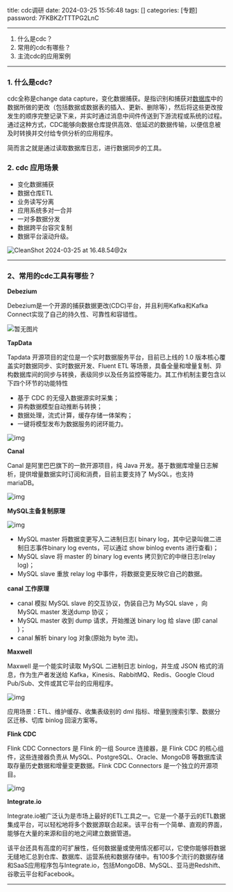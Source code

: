 title: cdc调研
date: 2024-03-25 15:56:48
tags: []
categories: [专题]
password: 7FKBKZrTTTPG2LnC

---

<!--more-->

1. 什么是cdc？
2. 常用的cdc有哪些？
3. 主流cdc的应用案例

---

### 1. 什么是cdc?

cdc全称是change data capture，变化数据捕获。是指识别和捕获对[数据库](https://link.csdn.net/?target=https%3A%2F%2Fauth.huaweicloud.com%2Fauthui%2Fsaml%2Flogin%3FxAccountType%3Dcsdndev_IDP%26isFirstLogin%3Dfalse%26service%3Dhttps%3A%2F%2Factivity.huaweicloud.com%2Fdbs_Promotion%2Findex.html%3Futm_source%3Dhwc-csdn%26utm_medium%3Dshare-op%26utm_campaign%3D%26utm_content%3D%26utm_term%3D%26utm_adplace%3DAdPlace070851)中的数据所做的更改（包括数据或数据表的插入、更新、删除等），然后将这些更改按发生的顺序完整记录下来，并实时通过消息中间件传送到下游流程或系统的过程。通过这种方式，CDC能够向数据仓库提供高效、低延迟的数据传输，以便信息被及时转换并交付给专供分析的应用程序。

简而言之就是通过读取数据库日志，进行数据同步的工具。

### 2. cdc 应用场景

- 变化数据捕获
- 数据仓库ETL
- 业务读写分离
- 应用系统多对一合并
- 一对多数据分发
- 数据跨平台容灾复制
- 数据平台滚动升级。

![CleanShot 2024-03-25 at 16.48.54@2x](http://img.wqkenqing.ren/typora_img/CleanShot%202024-03-25%20at%2016.48.54@2x.png)

---

### 2、常用的cdc工具有哪些？

**Debezium**

Debezium是一个开源的捕获数据更改(CDC)平台，并且利用Kafka和Kafka Connect实现了自己的持久性、可靠性和容错性。

![暂无图片](http://img.wqkenqing.ren/typora_img/modb_20230524_ca68c2ea-f9d6-11ed-9d34-fa163eb4f6be.png)

**TapData**

Tapdata 开源项目的定位是一个实时数据服务平台，目前已上线的 1.0 版本核心覆盖实时数据同步、实时数据开发、Fluent ETL 等场景，具备全量和增量复制、异构数据库间的同步与转换，表级同步以及任务监控等能力。其工作机制主要包含以下四个环节的功能特性

- 基于 CDC 的无侵入数据源实时采集；
- 异构数据模型自动推断与转换；
- 数据处理，流式计算，缓存存储一体架构；
- 一键将模型发布为数据服务的闭环能力。

![img](http://img.wqkenqing.ren/typora_img/modb_20230524_ca849790-f9d6-11ed-9d34-fa163eb4f6be.png)

**Canal**

Canal 是阿里巴巴旗下的一款开源项目，纯 Java 开发。基于数据库增量日志解析，提供增量数据实时订阅和消费，目前主要支持了 MySQL，也支持 mariaDB。

![img](http://img.wqkenqing.ren/typora_img/modb_20230524_ca9212f8-f9d6-11ed-9d34-fa163eb4f6be.png)

**MySQL主备复制原理**

![img](http://img.wqkenqing.ren/typora_img/modb_20230524_cb51b086-f9d6-11ed-9d34-fa163eb4f6be.png)

- MySQL master 将数据变更写入二进制日志( binary log，其中记录叫做二进制日志事件binary log events，可以通过 show binlog events 进行查看)；
- MySQL slave 将 master 的 binary log events 拷贝到它的中继日志(relay log)；
- MySQL slave 重放 relay log 中事件，将数据变更反映它自己的数据。

**canal 工作原理**

- canal 模拟 MySQL slave 的交互协议，伪装自己为 MySQL slave ，向 MySQL master 发送dump 协议；
- MySQL master 收到 dump 请求，开始推送 binary log 给 slave (即 canal )；
- canal 解析 binary log 对象(原始为 byte 流)。

**Maxwell**

Maxwell 是一个能实时读取 MySQL 二进制日志 binlog，并生成 JSON 格式的消息，作为生产者发送给 Kafka，Kinesis、RabbitMQ、Redis、Google Cloud Pub/Sub、文件或其它平台的应用程序。

![img](http://img.wqkenqing.ren/typora_img/modb_20230524_cb5e6286-f9d6-11ed-9d34-fa163eb4f6be.png)

应用场景：ETL、维护缓存、收集表级别的 dml 指标、增量到搜索引擎、数据分区迁移、切库 binlog 回滚方案等。

**Flink CDC**

Flink CDC Connectors 是 Flink 的一组 Source 连接器，是 Flink CDC 的核心组件，这些连接器负责从 MySQL、PostgreSQL、Oracle、MongoDB 等数据库读取存量历史数据和增量变更数据。Flink CDC Connectors 是一个独立的开源项目。

![img](http://img.wqkenqing.ren/typora_img/modb_20230524_cb82beba-f9d6-11ed-9d34-fa163eb4f6be.png)

**Integrate.io**

Integrate.io被广泛认为是市场上最好的ETL工具之一。它是一个基于云的ETL数据集成平台，可以轻松地将多个数据源联合起来。该平台有一个简单、直观的界面，能够在大量的来源和目的地之间建立数据管道。

该平台还具有高度的可扩展性，任何数据量或使用情况都可以，它使你能够将数据无缝地汇总到仓库、数据库、运营系统和数据存储中。有100多个流行的数据存储和SaaS应用程序包与Integrate.io，包括MongoDB、MySQL、亚马逊Redshift、谷歌云平台和Facebook。







---

